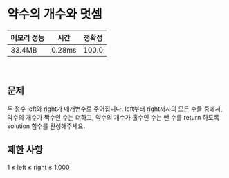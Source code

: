 # 약수의 개수와 덧셈

| 메모리 성능 | 시간 | 정확성 |
| ---- | ---- | ---- |
| 33.4MB | 0.28ms | 100.0 |

<br />

## 문제
두 정수 left와 right가 매개변수로 주어집니다. left부터 right까지의 모든 수들 중에서, 약수의 개수가 짝수인 수는 더하고, 약수의 개수가 홀수인 수는 뺀 수를 return 하도록 solution 함수를 완성해주세요.
<br />

## 제한 사항
1 ≤ left ≤ right ≤ 1,000